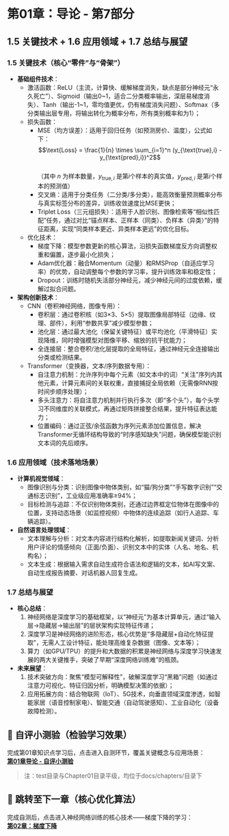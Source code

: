 # 第01章：导论 - 第7部分
## 1.5 关键技术 + 1.6 应用领域 + 1.7 总结与展望  
### 1.5 关键技术（核心“零件”与“骨架”）  
- **基础组件技术**：  
  - 激活函数：ReLU（主流，计算快、缓解梯度消失，缺点是部分神经元“永久死亡”）、Sigmoid（输出0~1，适合二分类概率输出，深层易梯度消失）、Tanh（输出-1~1，零均值更优，仍有梯度消失问题）、Softmax（多分类输出层专用，将输出转化为概率分布，所有类别概率和为1）；  
  - 损失函数：  
    - MSE（均方误差）：适用于回归任务（如预测房价、温度），公式如下：  
      $$\text{Loss} = \frac{1}{n} \times \sum_{i=1}^n (y_{\text{true},i} - y_{\text{pred},i})^2$$  
      （其中 $n$ 为样本数量，$y_{\text{true},i}$ 是第$i$个样本的真实值，$y_{\text{pred},i}$ 是第$i$个样本的预测值）  
    - 交叉熵：适用于分类任务（二分类/多分类），能高效衡量预测概率分布与真实标签分布的差异，训练收敛速度比MSE更快；  
    - Triplet Loss（三元组损失）：适用于人脸识别、图像检索等“相似性匹配”任务，通过对比“锚点样本、正样本（同类）、负样本（异类）”的特征距离，实现“同类样本更近、异类样本更远”的优化目标。  
  - 优化技术：  
    - 梯度下降：模型参数更新的核心算法，沿损失函数梯度反方向调整权重和偏置，逐步最小化损失；  
    - Adam优化器：融合Momentum（动量）和RMSProp（自适应学习率）的优势，自动调整每个参数的学习率，提升训练效率和稳定性；  
    - Dropout：训练时随机失活部分神经元，减少神经元间的过度依赖，缓解过拟合问题。  
- **架构创新技术**：  
  - CNN（卷积神经网络，图像专用）：  
    - 卷积层：通过卷积核（如3×3、5×5）提取图像局部特征（边缘、纹理、部件），利用“参数共享”减少模型参数；  
    - 池化层：通过最大池化（保留关键特征）或平均池化（平滑特征）实现降维，同时增强模型对图像平移、缩放的抗干扰能力；  
    - 全连接层：整合卷积/池化层提取的全局特征，通过神经元全连接输出分类或检测结果。  
  - Transformer（变换器，文本/序列数据专用）：  
    - 自注意力机制：允许序列中每个元素（如文本中的词）“关注”序列内其他元素，计算元素间的关联权重，直接捕捉全局依赖（无需像RNN按时间步顺序处理）；  
    - 多头注意力：将自注意力机制并行执行多次（即“多个头”），每个头学习不同维度的关联模式，再通过矩阵拼接整合结果，提升特征表达能力；  
    - 位置编码：通过正弦/余弦函数为序列元素添加位置信息，解决Transformer无循环结构导致的“时序感知缺失”问题，确保模型能识别文本词的先后顺序。  

### 1.6 应用领域（技术落地场景）  
- **计算机视觉领域**：  
  - 图像识别与分类：识别图像中物体类别，如“猫/狗分类”“手写数字识别”“交通标志识别”，工业级应用准确率≥94%；  
  - 目标检测与追踪：不仅识别物体类别，还通过边界框定位物体在图像中的位置，支持动态场景（如监控视频）中物体的连续追踪（如行人追踪、车辆追踪）。  
- **自然语言处理领域**：  
  - 文本理解与分析：对文本内容进行结构化解析，如提取新闻关键词、分析用户评论的情感倾向（正面/负面）、识别文本中的实体（人名、地名、机构名）；  
  - 文本生成：根据输入需求自动生成符合语法和逻辑的文本，如AI写文案、自动生成报告摘要、对话机器人回复生成。  

### 1.7 总结与展望  
- **核心总结**：  
  1. 神经网络是深度学习的基础框架，以“神经元”为基本计算单元，通过“输入层→隐藏层→输出层”的层状架构实现特征传递；  
  2. 深度学习是神经网络的进阶形态，核心优势是“多隐藏层+自动化特征提取”，无需人工设计特征，能处理高维复杂数据（图像、文本等）；  
  3. 算力（如GPU/TPU）的提升和大数据的积累是神经网络与深度学习快速发展的两大关键推手，突破了早期“深度网络训练难”的瓶颈。  
- **未来展望**：  
  1. 技术突破方向：聚焦“模型可解释性”，破解深度学习“黑箱”问题（如通过注意力可视化、特征归因分析，明确模型决策的依据）；  
  2. 应用拓展方向：结合物联网（IoT）、5G技术，向垂直领域深度渗透，如智能家居（语音控制家电）、智能交通（自动驾驶感知）、工业自动化（设备故障检测）。  

## 📝 自评小测验（检验学习效果）  
完成第01章知识点学习后，点击进入自测环节，覆盖关键概念与应用场景：  
**[第01章导论 - 自评小测验](../test/question1.md)**  
> 注：test目录与Chapter01目录平级，均位于docs/chapters/目录下

## 🚀 跳转至下一章（核心优化算法）  
完成自测后，点击进入神经网络训练的核心技术——梯度下降的学习：  
**[第02章：梯度下降](../Chapter02/chter01.md)**
